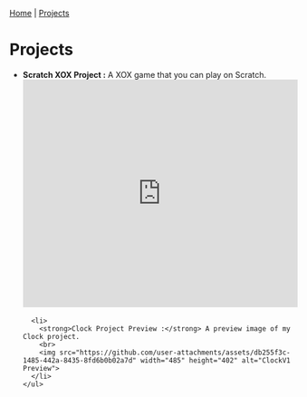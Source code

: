 [Home](README.md) | [Projects](projects.md)


<html>
<head>
  <title>Projects</title>
</head>
<body>

  <h1>Projects</h1>

  <section>
    <ul>
      <li>
        <strong>Scratch XOX Project :</strong> A XOX game that you can play on Scratch.
        <br>
        <iframe src="https://scratch.mit.edu/projects/1212297926/embed" allowtransparency="true" width="485" height="402" frameborder="0" scrolling="no" allowfullscreen></iframe>
      </li>

      <li>
        <strong>Clock Project Preview :</strong> A preview image of my Clock project.
        <br>
        <img src="https://github.com/user-attachments/assets/db255f3c-1485-442a-8435-8fd6b0b02a7d" width="485" height="402" alt="ClockV1 Preview">
      </li>
    </ul>
  </section>
</body>
</html>




